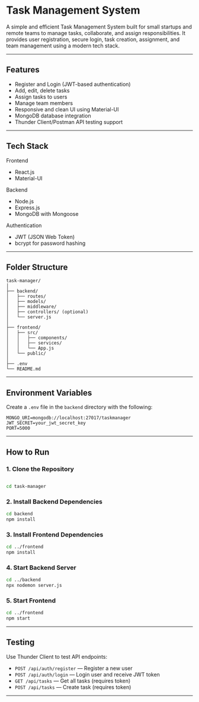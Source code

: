 
# Task Management System

A simple and efficient Task Management System built for small startups and remote teams to manage tasks, collaborate, and assign responsibilities. It provides user registration, secure login, task creation, assignment, and team management using a modern tech stack.

---

## Features

- Register and Login (JWT-based authentication)
- Add, edit, delete tasks
- Assign tasks to users
- Manage team members
- Responsive and clean UI using Material-UI
- MongoDB database integration
- Thunder Client/Postman API testing support

---

## Tech Stack

Frontend
- React.js
- Material-UI

Backend
- Node.js
- Express.js
- MongoDB with Mongoose

Authentication
- JWT (JSON Web Token)
- bcrypt for password hashing

---

##  Folder Structure

```
task-manager/
│
├── backend/
│   ├── routes/
│   ├── models/
│   ├── middleware/
│   ├── controllers/ (optional)
│   └── server.js
│
├── frontend/
│   ├── src/
│   │   ├── components/
│   │   ├── services/
│   │   └── App.js
│   └── public/
│
├── .env
└── README.md
```

---

##  Environment Variables

Create a `.env` file in the `backend` directory with the following:

```env
MONGO_URI=mongodb://localhost:27017/taskmanager
JWT_SECRET=your_jwt_secret_key
PORT=5000
```

---

## How to Run

### 1. Clone the Repository

```bash

cd task-manager
```

### 2. Install Backend Dependencies

```bash
cd backend
npm install
```

### 3. Install Frontend Dependencies

```bash
cd ../frontend
npm install
```

### 4. Start Backend Server

```bash
cd ../backend
npx nodemon server.js
```

### 5. Start Frontend

```bash
cd ../frontend
npm start
```

---

## Testing

Use Thunder Client to test API endpoints:

- `POST /api/auth/register` — Register a new user
- `POST /api/auth/login` — Login user and receive JWT token
- `GET /api/tasks` — Get all tasks (requires token)
- `POST /api/tasks` — Create task (requires token)

---
